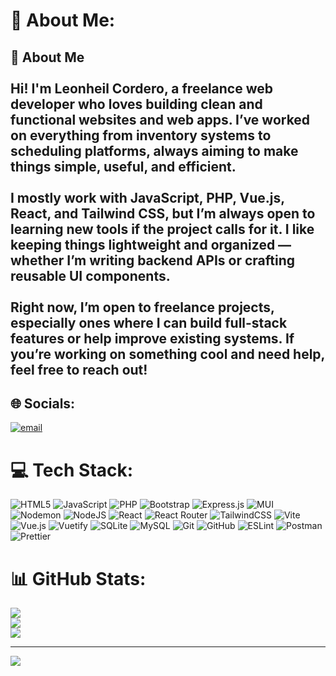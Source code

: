 # 💫 About Me:
## 👋 About Me<br><br>Hi! I'm Leonheil Cordero, a freelance web developer who loves building clean and functional websites and web apps. I’ve worked on everything from inventory systems to scheduling platforms, always aiming to make things simple, useful, and efficient.<br><br>I mostly work with **JavaScript**, **PHP**, **Vue.js**, **React**, and **Tailwind CSS**, but I’m always open to learning new tools if the project calls for it. I like keeping things lightweight and organized — whether I’m writing backend APIs or crafting reusable UI components.<br><br>Right now, I’m open to freelance projects, especially ones where I can build full-stack features or help improve existing systems. If you’re working on something cool and need help, feel free to reach out!<br>


## 🌐 Socials:
[![email](https://img.shields.io/badge/Email-D14836?logo=gmail&logoColor=white)](mailto:leozcordz@gmail.com) 

# 💻 Tech Stack:
![HTML5](https://img.shields.io/badge/html5-%23E34F26.svg?style=for-the-badge&logo=html5&logoColor=white) ![JavaScript](https://img.shields.io/badge/javascript-%23323330.svg?style=for-the-badge&logo=javascript&logoColor=%23F7DF1E) ![PHP](https://img.shields.io/badge/php-%23777BB4.svg?style=for-the-badge&logo=php&logoColor=white) ![Bootstrap](https://img.shields.io/badge/bootstrap-%238511FA.svg?style=for-the-badge&logo=bootstrap&logoColor=white) ![Express.js](https://img.shields.io/badge/express.js-%23404d59.svg?style=for-the-badge&logo=express&logoColor=%2361DAFB) ![MUI](https://img.shields.io/badge/MUI-%230081CB.svg?style=for-the-badge&logo=mui&logoColor=white) ![Nodemon](https://img.shields.io/badge/NODEMON-%23323330.svg?style=for-the-badge&logo=nodemon&logoColor=%BBDEAD) ![NodeJS](https://img.shields.io/badge/node.js-6DA55F?style=for-the-badge&logo=node.js&logoColor=white) ![React](https://img.shields.io/badge/react-%2320232a.svg?style=for-the-badge&logo=react&logoColor=%2361DAFB) ![React Router](https://img.shields.io/badge/React_Router-CA4245?style=for-the-badge&logo=react-router&logoColor=white) ![TailwindCSS](https://img.shields.io/badge/tailwindcss-%2338B2AC.svg?style=for-the-badge&logo=tailwind-css&logoColor=white) ![Vite](https://img.shields.io/badge/vite-%23646CFF.svg?style=for-the-badge&logo=vite&logoColor=white) ![Vue.js](https://img.shields.io/badge/vue.js-%2335495e.svg?style=for-the-badge&logo=vuedotjs&logoColor=%234FC08D) ![Vuetify](https://img.shields.io/badge/Vuetify-1867C0?style=for-the-badge&logo=vuetify&logoColor=AEDDFF) ![SQLite](https://img.shields.io/badge/sqlite-%2307405e.svg?style=for-the-badge&logo=sqlite&logoColor=white) ![MySQL](https://img.shields.io/badge/mysql-4479A1.svg?style=for-the-badge&logo=mysql&logoColor=white) ![Git](https://img.shields.io/badge/git-%23F05033.svg?style=for-the-badge&logo=git&logoColor=white) ![GitHub](https://img.shields.io/badge/github-%23121011.svg?style=for-the-badge&logo=github&logoColor=white) ![ESLint](https://img.shields.io/badge/ESLint-4B3263?style=for-the-badge&logo=eslint&logoColor=white) ![Postman](https://img.shields.io/badge/Postman-FF6C37?style=for-the-badge&logo=postman&logoColor=white) ![Prettier](https://img.shields.io/badge/prettier-%23F7B93E.svg?style=for-the-badge&logo=prettier&logoColor=black)
# 📊 GitHub Stats:
![](https://github-readme-stats.vercel.app/api?username=corddzz&theme=react&hide_border=false&include_all_commits=true&count_private=true)<br/>
![](https://nirzak-streak-stats.vercel.app/?user=corddzz&theme=react&hide_border=false)<br/>
![](https://github-readme-stats.vercel.app/api/top-langs/?username=corddzz&theme=react&hide_border=false&include_all_commits=true&count_private=true&layout=compact)

---
[![](https://visitcount.itsvg.in/api?id=corddzz&icon=0&color=0)](https://visitcount.itsvg.in)

<!-- Proudly created with GPRM ( https://gprm.itsvg.in ) -->
